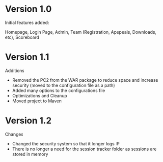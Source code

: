 # Version 1.0
Initial features added:

Homepage, Login Page, Admin, Team (Registration, Apepeals, Downloads, etc), Scoreboard

# Version 1.1
Additions

- Removed the PC2 from the WAR package to reduce space and increase security (moved to the configuration file as a path)
- Added many options to the configurations file
- Optimizations and Cleanup
- Moved project to Maven

# Version 1.2
Changes

- Changed the security system so that it longer logs IP
- There is no longer a need for the session tracker folder as sessions are stored in memory